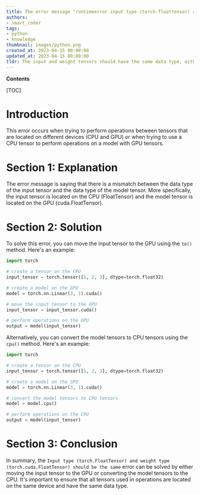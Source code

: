 ```yaml
---
title: The error message "runtimeerror input type (torch.floattensor) and weight type (torch.cuda.floattensor) should be the same" suggests that the input and weight tensors must have the same data type to be compatible
authors:
- smart_coder
tags:
- python
- knowledge
thumbnail: images/python.png
created_at: 2023-04-15 00:00:00
updated_at: 2023-04-15 00:00:00
tldr: The input and weight tensors should have the same data type, either both on CPU or both on GPU.
---
```


**Contents**

[TOC]

# Introduction
This error occurs when trying to perform operations between tensors that are located on different devices (CPU and GPU) or when trying to use a CPU tensor to perform operations on a model with GPU tensors.

# Section 1: Explanation
The error message is saying that there is a mismatch between the data type of the input tensor and the data type of the model tensor. More specifically, the input tensor is located on the CPU (FloatTensor) and the model tensor is located on the GPU (cuda.FloatTensor).

# Section 2: Solution
To solve this error, you can move the input tensor to the GPU using the `to()` method. Here's an example:

```python
import torch

# create a tensor on the CPU
input_tensor = torch.tensor([1, 2, 3], dtype=torch.float32)

# create a model on the GPU
model = torch.nn.Linear(3, 1).cuda()

# move the input tensor to the GPU
input_tensor = input_tensor.cuda()

# perform operations on the GPU
output = model(input_tensor)
```

Alternatively, you can convert the model tensors to CPU tensors using the `cpu()` method. Here's an example:

```python
import torch

# create a tensor on the CPU
input_tensor = torch.tensor([1, 2, 3], dtype=torch.float32)

# create a model on the GPU
model = torch.nn.Linear(3, 1).cuda()

# convert the model tensors to CPU tensors
model = model.cpu()

# perform operations on the CPU
output = model(input_tensor)
```

# Section 3: Conclusion
In summary, the `Input type (torch.FloatTensor) and weight type (torch.cuda.FloatTensor) should be the same` error can be solved by either moving the input tensor to the GPU or converting the model tensors to the CPU. It's important to ensure that all tensors used in operations are located on the same device and have the same data type.
